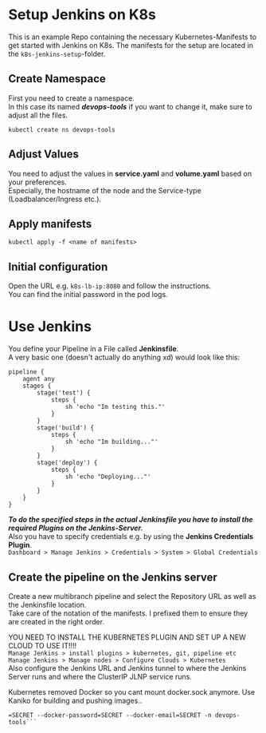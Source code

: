 # Setup Jenkins on K8s
This is an example Repo containing the necessary Kubernetes-Manifests to get started with Jenkins on K8s. 
The manifests for the setup are located in the ```k8s-jenkins-setup```-folder.   

## Create Namespace
First you need to create a namespace.  
In this case its named ***devops-tools*** if you want to change it, make sure to adjust all the files.  
```
kubectl create ns devops-tools
```

## Adjust Values
You need to adjust the values in **service.yaml** and **volume.yaml** based on your preferences.  
Especially, the hostname of the node and the Service-type (Loadbalancer/Ingress etc.).  

## Apply manifests
```kubectl apply -f <name of manifests>```

## Initial configuration
Open the URL e.g. ```k8s-lb-ip:8080``` and follow the instructions.  
You can find the initial password in the pod logs.  

# Use Jenkins
You define your Pipeline in a File called **Jenkinsfile**.  
A very basic one (doesn't actually do anything xd) would look like this:
```
pipeline {
    agent any
    stages {
        stage('test') {
            steps {
                sh 'echo "Im testing this."'
            }
        }
        stage('build') {
            steps {
                sh 'echo "Im building..."'
            }
        }
        stage('deploy') {
            steps {
                sh 'echo "Deploying..."'
            }
        }
    }
}
```

***To do the specified steps in the actual Jenkinsfile you have to install the required Plugins on the Jenkins-Server.***  
Also you have to specify credentials e.g. by using the **Jenkins Credentials Plugin**.  
```Dashboard > Manage Jenkins > Credentials > System > Global Credentials```

## Create the pipeline on the Jenkins server
Create a new multibranch pipeline and select the Repository URL as well as the Jenkinsfile location.  
Take care of the notation of the manifests. I prefixed them to ensure they are created in the right order.  

YOU NEED TO INSTALL THE KUBERNETES PLUGIN AND SET UP A NEW CLOUD TO USE IT!!!!  
```Manage Jenkins > install plugins > kubernetes, git, pipeline etc```  
```Manage Jenkins > Manage nodes > Configure Clouds > Kubernetes```  
Also configure the Jenkins URL and Jenkins tunnel to where the Jenkins Server runs and where the ClusterIP JLNP service runs.  

Kubernetes removed Docker so you cant mount docker.sock anymore. Use Kaniko for building and pushing images..
```kubectl create secret docker-registry dockercred --docker-server=https://index.docker.io/v1/ --docker-username
=SECRET --docker-password=SECRET --docker-email=SECRET -n devops-tools```